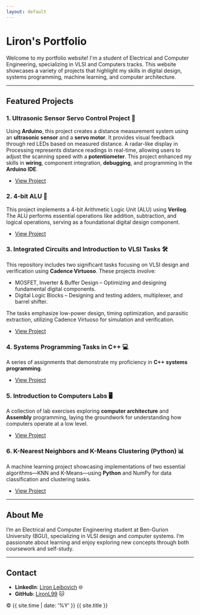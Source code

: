 ```yaml
---
layout: default
---
```


# Liron's Portfolio

Welcome to my portfolio website! I'm a student of Electrical and Computer Engineering, specializing in VLSI and Computers tracks. This website showcases a variety of projects that highlight my skills in digital design, systems programming, machine learning, and computer architecture.

---

## Featured Projects

### 1. Ultrasonic Sensor Servo Control Project 📡
Using **Arduino**, this project creates a distance measurement system using an **ultrasonic sensor** and a **servo motor**. It provides visual feedback through red LEDs based on measured distance. A radar-like display in Processing represents distance readings in real-time, allowing users to adjust the scanning speed with a **potentiometer**. This project enhanced my skills in **wiring**, component integration, **debugging**, and programming in the **Arduino IDE**.

- [View Project](https://github.com/LironL99/portfolio/tree/main/Ultrasonic-Sensor-Servo-Control-Project)


### 2. 4-bit ALU 🧮
This project implements a 4-bit Arithmetic Logic Unit (ALU) using **Verilog**. The ALU performs essential operations like addition, subtraction, and logical operations, serving as a foundational digital design component.
- [View Project](https://github.com/LironL99/portfolio/tree/main/4-bit-ALU)

### 3. Integrated Circuits and Introduction to VLSI Tasks 🛠️
This repository includes two significant tasks focusing on VLSI design and verification using **Cadence Virtuoso**. These projects involve:
- MOSFET, Inverter & Buffer Design – Optimizing and designing fundamental digital components.
- Digital Logic Blocks – Designing and testing adders, multiplexer, and barrel shifter.

The tasks emphasize low-power design, timing optimization, and parasitic extraction, utilizing Cadence Virtuoso for simulation and verification.
- [View Project](https://github.com/LironL99/portfolio/tree/main/Integrated-Circuits-and-Introduction-to-VLSI-Tasks)

### 4. Systems Programming Tasks in C++ 💻
A series of assignments that demonstrate my proficiency in **C++ systems programming**.
- [View Project](https://github.com/LironL99/portfolio/tree/main/Systems-Programming-Tasks-CPP)

### 5. Introduction to Computers Labs 🖥️
A collection of lab exercises exploring **computer architecture** and **Assembly** programming, laying the groundwork for understanding how computers operate at a low level.
- [View Project](https://github.com/LironL99/portfolio/tree/main/Introduction-to-Computers-Labs)

### 6. K-Nearest Neighbors and K-Means Clustering (Python) 📊
A machine learning project showcasing implementations of two essential algorithms—KNN and K-Means—using **Python** and NumPy for data classification and clustering tasks.
- [View Project](https://github.com/LironL99/portfolio/tree/main/KNN-and-K-Means-Implementation-Python)

---

## About Me

I’m an Electrical and Computer Engineering student at Ben-Gurion University (BGU), specializing in VLSI design and computer systems. I’m passionate about learning and enjoy exploring new concepts through both coursework and self-study.

---

## Contact

- **LinkedIn**: [Liron Leibovich](https://www.linkedin.com/in/liron-leibovich1) 🌐
- **GitHub**: [LironL99](https://github.com/LironL99) 🐱

&copy; {{ site.time | date: '%Y' }} {{ site.title }}
